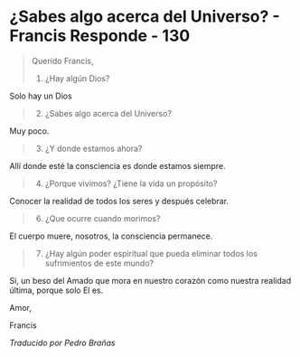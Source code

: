 # ¿Sabes algo acerca del Universo? - Francis Responde - 130

>Querido Francis,
>
>1. ¿Hay algún Dios?

Solo hay un Dios

>2. ¿Sabes algo acerca del Universo?

Muy poco.

>3. ¿Y donde estamos ahora?

Allí donde esté la consciencia es donde estamos siempre.

>4. ¿Porque vivimos? ¿Tiene la vida un propósito?

Conocer la realidad de todos los seres y después celebrar.

>6. ¿Que ocurre cuando morimos?

El cuerpo muere, nosotros, la consciencia permanece.

>7. ¿Hay algún poder espiritual que pueda eliminar todos los sufrimientos de este mundo?

Si, un beso del Amado que mora en nuestro corazón como nuestra realidad última, porque solo El es.

Amor,

Francis

_Traducido por Pedro Brañas_

